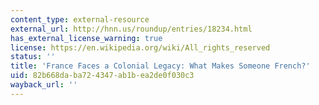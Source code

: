 ```yaml
---
content_type: external-resource
external_url: http://hnn.us/roundup/entries/18234.html
has_external_license_warning: true
license: https://en.wikipedia.org/wiki/All_rights_reserved
status: ''
title: 'France Faces a Colonial Legacy: What Makes Someone French?'
uid: 82b668da-ba72-4347-ab1b-ea2de0f030c3
wayback_url: ''
---
```

